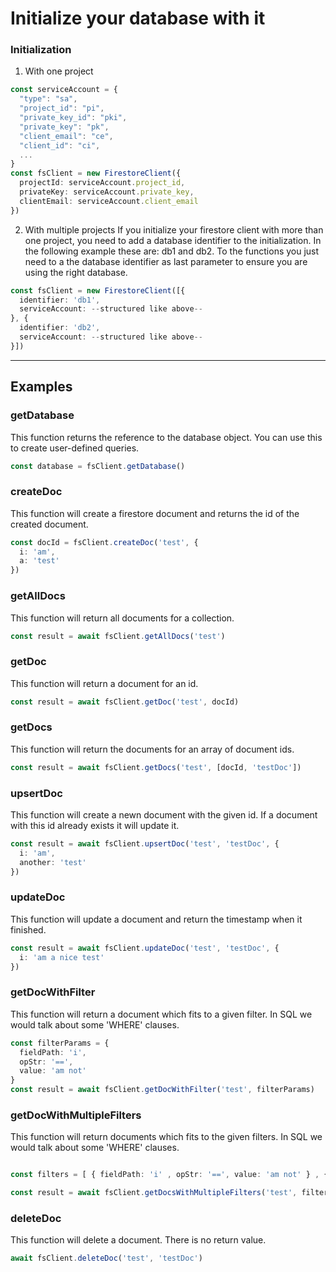 # Initialize your database with it

### Initialization 
1. With one project
``` typescript
const serviceAccount = {
  "type": "sa",
  "project_id": "pi",
  "private_key_id": "pki",
  "private_key": "pk",
  "client_email": "ce",
  "client_id": "ci",
  ...
}
const fsClient = new FirestoreClient({
  projectId: serviceAccount.project_id,
  privateKey: serviceAccount.private_key,
  clientEmail: serviceAccount.client_email
})
```
2. With multiple projects
If you initialize your firestore client with more than one project, you need to add a database identifier to the initialization. In the following example these are: db1 and db2.
To the functions you just need to a the database identifier as last parameter to ensure you are using the right database.
``` typescript
const fsClient = new FirestoreClient([{
  identifier: 'db1',
  serviceAccount: --structured like above--
}, {
  identifier: 'db2',
  serviceAccount: --structured like above--
}])
```
---
## Examples
### getDatabase 
This function returns the reference to the database object. You can use this to create user-defined queries.
``` typescript
const database = fsClient.getDatabase()
```

### createDoc
This function will create a firestore document and returns the id of the created document.
``` typescript
const docId = fsClient.createDoc('test', {
  i: 'am',
  a: 'test'
})
```

### getAllDocs
This function will return all documents for a collection.
``` typescript
const result = await fsClient.getAllDocs('test')
```

### getDoc
This function will return a document for an id.
``` typescript
const result = await fsClient.getDoc('test', docId)
```

### getDocs
This function will return the documents for an array of document ids.
``` typescript
const result = await fsClient.getDocs('test', [docId, 'testDoc'])
```

### upsertDoc
This function will create a newn document with the given id. If a document with this id already exists it will update it.
``` typescript
const result = await fsClient.upsertDoc('test', 'testDoc', {
  i: 'am',
  another: 'test'
})
```

### updateDoc
This function will update a document and return the timestamp when it finished.
``` typescript
const result = await fsClient.updateDoc('test', 'testDoc', {
  i: 'am a nice test'
})
```

### getDocWithFilter
This function will return a document which fits to a given filter. In SQL we would talk about some 'WHERE' clauses.
``` typescript
const filterParams = {
  fieldPath: 'i',
  opStr: '==',
  value: 'am not'
}
const result = await fsClient.getDocWithFilter('test', filterParams)
```

### getDocWithMultipleFilters
This function will return documents which fits to the given filters. In SQL we would talk about some 'WHERE' clauses.
``` typescript

const filters = [ { fieldPath: 'i' , opStr: '==', value: 'am not' } , { fieldPath: 'y' , opStr: '==', value: 'cool' } ]

const result = await fsClient.getDocsWithMultipleFilters('test', filters)
```



### deleteDoc
This function will delete a document. There is no return value.
``` typescript
await fsClient.deleteDoc('test', 'testDoc')
```

